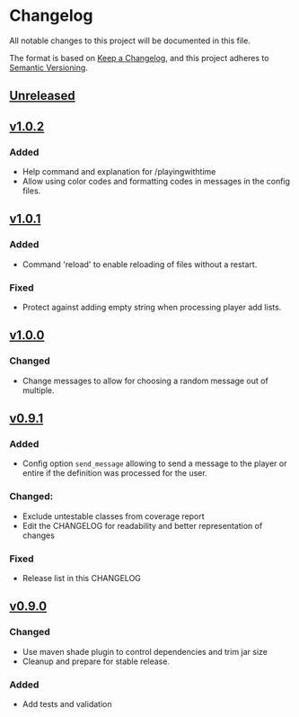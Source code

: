 # Changelog
All notable changes to this project will be documented in this file.

The format is based on [Keep a Changelog](https://keepachangelog.com/en/1.0.0/),
and this project adheres to [Semantic Versioning](https://semver.org/spec/v2.0.0.html).

## [Unreleased]

## [v1.0.2]

### Added
- Help command and explanation for /playingwithtime
- Allow using color codes and formatting codes in messages in the config files.

## [v1.0.1]
### Added
- Command 'reload' to enable reloading of files without a restart.

### Fixed
- Protect against adding empty string when processing player add lists.


## [v1.0.0]
### Changed
- Change messages to allow for choosing a random message out of multiple.

## [v0.9.1]
### Added
- Config option `send_message` allowing to send a message to the player or entire if the definition was processed for the user.

### Changed:
- Exclude untestable classes from coverage report
- Edit the CHANGELOG for readability and better representation of changes

### Fixed
- Release list in this CHANGELOG

## [v0.9.0]
### Changed
- Use maven shade plugin to control dependencies and trim jar size
- Cleanup and prepare for stable release.

### Added
- Add tests and validation


[Unreleased]: https://github.com/mooeypoo/PlayingWithTime/compare/v1.0.2...HEAD
[v1.0.2]: https://github.com/mooeypoo/PlayingWithTime/compare/v1.0.1...v1.0.2
[v1.0.1]: https://github.com/mooeypoo/PlayingWithTime/compare/v1.0.0...v1.0.1
[v1.0.0]: https://github.com/mooeypoo/PlayingWithTime/compare/v0.9.1...v1.0.0
[v0.9.1]: https://github.com/mooeypoo/PlayingWithTime/compare/v0.9.0...v0.9.1
[v0.9.0]: https://github.com/mooeypoo/PlayingWithTime/compare/v0.0.1...v0.9.0

